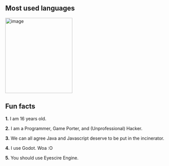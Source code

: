 ## Most used languages
<img width="212" height="238" alt="image" src="https://github.com/user-attachments/assets/59af129e-a248-46ae-abd2-41b0b14c16d9" />

## Fun facts
**1.** I am 16 years old.

**2.** I am a Programmer, Game Porter, and (Unprofessional) Hacker.

**3.** We can all agree Java and Javascript deserve to be put in the incinerator.

**4.** I use Godot. Woa :O

**5.** You should use Eyescire Engine.
